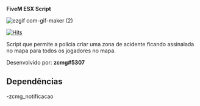 **FiveM ESX Script**

![ezgif com-gif-maker (2)](https://user-images.githubusercontent.com/88593228/194763738-ddc15c30-ea86-451f-bae5-6ca5e01249c7.gif)

[![Hits](https://hits.seeyoufarm.com/api/count/incr/badge.svg?url=https%3A%2F%2Fgithub.com%2Fzcmg%2Fzcmg_zonaacidente%2Farchive%2Frefs%2Fheads%2Fmain.zip&count_bg=%23FF0000&title_bg=%23555555&icon=&icon_color=%23E7E7E7&title=Download&edge_flat=false)](https://github.com/zcmg/zcmg_zonaacidente/archive/refs/heads/main.zip)

Script que permite a policia criar uma zona de acidente ficando assinalada no mapa para todos os jogadores no mapa.

Desenvolvido por: **zcmg#5307**
</br>

## Dependências
-zcmg_notificacao

